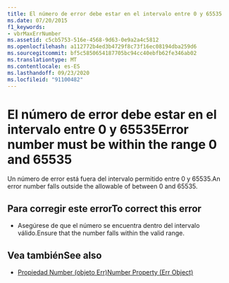 ```yaml
---
title: El número de error debe estar en el intervalo entre 0 y 65535
ms.date: 07/20/2015
f1_keywords:
- vbrMaxErrNumber
ms.assetid: c5cb5753-516e-4568-9d63-0e9a2a4c5812
ms.openlocfilehash: a112772b4ed3b4729f8c73f16ec08194dba259d6
ms.sourcegitcommit: bf5c5850654187705bc94cc40ebfb62fe346ab02
ms.translationtype: MT
ms.contentlocale: es-ES
ms.lasthandoff: 09/23/2020
ms.locfileid: "91100482"
---
```

# <a name="error-number-must-be-within-the-range-0-and-65535"></a><span data-ttu-id="e6480-102">El número de error debe estar en el intervalo entre 0 y 65535</span><span class="sxs-lookup"><span data-stu-id="e6480-102">Error number must be within the range 0 and 65535</span></span>

<span data-ttu-id="e6480-103">Un número de error está fuera del intervalo permitido entre 0 y 65535.</span><span class="sxs-lookup"><span data-stu-id="e6480-103">An error number falls outside the allowable of between 0 and 65535.</span></span>  
  
## <a name="to-correct-this-error"></a><span data-ttu-id="e6480-104">Para corregir este error</span><span class="sxs-lookup"><span data-stu-id="e6480-104">To correct this error</span></span>  
  
- <span data-ttu-id="e6480-105">Asegúrese de que el número se encuentra dentro del intervalo válido.</span><span class="sxs-lookup"><span data-stu-id="e6480-105">Ensure that the number falls within the valid range.</span></span>  
  
## <a name="see-also"></a><span data-ttu-id="e6480-106">Vea también</span><span class="sxs-lookup"><span data-stu-id="e6480-106">See also</span></span>

- [<span data-ttu-id="e6480-107">Propiedad Number (objeto Err)</span><span class="sxs-lookup"><span data-stu-id="e6480-107">Number Property (Err Object)</span></span>](xref:Microsoft.VisualBasic.ErrObject.Number%2A)

